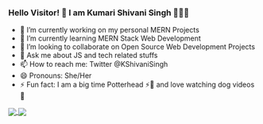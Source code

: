 ### Hello Visitor! 👋 I am Kumari Shivani Singh 👩🏻‍💻

- 🔭 I’m currently working on my personal MERN Projects
- 🌱 I’m currently learning MERN Stack Web Development
- 👯 I’m looking to collaborate on Open Source Web Development Projects
- 💬 Ask me about JS and tech related stuffs
- 📫 How to reach me: Twitter @KShivaniSingh
- 😄 Pronouns: She/Her
- ⚡ Fun fact: I am a big time Potterhead ⚡🦄 and love watching dog videos 🐶

<a href="https://github.com/kumarishivanisingh14/kumarishivanisingh14">
  <img align="center" src="https://github-readme-stats.vercel.app/api?username=kumarishivanisingh14&show_icons=true&title_color=ffffff&icon_color=bb2acf&text_color=daf7dc&bg_color=191919" />
</a>
<a href="https://github.com/kumarishivanisingh14/kumarishivanisingh14">
  <img align="center" src="https://github-readme-stats.vercel.app/api/top-langs/?username=kumarishivanisingh14&layout=compact&title_color=ffffff&icon_color=bb2acf&text_color=daf7dc&bg_color=191919" />
</a>
